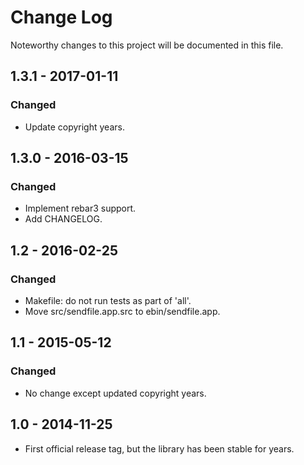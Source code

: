 # Change Log
Noteworthy changes to this project will be documented in this file.

## 1.3.1 - 2017-01-11
### Changed
- Update copyright years.

## 1.3.0 - 2016-03-15
### Changed
- Implement rebar3 support.
- Add CHANGELOG.

## 1.2 - 2016-02-25
### Changed
- Makefile: do not run tests as part of 'all'.
- Move src/sendfile.app.src to ebin/sendfile.app.

## 1.1 - 2015-05-12
### Changed
- No change except updated copyright years.

## 1.0 - 2014-11-25
- First official release tag, but the library has been stable for years.
